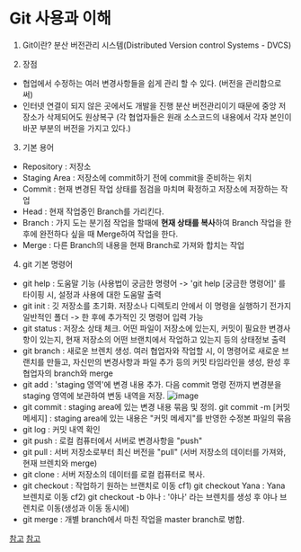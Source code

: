 # Git 사용과 이해
1. Git이란?
분산 버전관리 시스템(Distributed Version control Systems - DVCS)

2. 장점
- 협업에서 수정하는 여러 변경사항들을 쉽게 관리 할 수 있다. (버전을 관리함으로 써)
- 인터넷 연결이 되지 않은 곳에서도 개발을 진행 분산 버전관리이기 때문에 중앙 저장소가 삭제되어도 원상복구
(각 협업자들은 원래 소스코드의 내용에서 각자 본인이 바꾼 부분의 버전을 가지고 있다.)

3. 기본 용어
- Repository : 저장소
- Staging Area : 저장소에 commit하기 전에 commit을 준비하는 위치
- Commit : 현재 변경된 작업 상태를 점검을 마치며 확정하고 저장소에 저장하는 작업
- Head : 현재 작업중인 Branch를 가리킨다.
- Branch : 가지 도는 분기점 작업을 할때에 **현재 상태를 복사**하여 Branch 작업을 한 후에 완전하다 싶을 때 Merge하여 작업을 한다.
- Merge : 다른 Branch의 내용을 현재 Branch로 가져와 합치는 작업

4. git 기본 명령어
- git help : 도움말 기능 (사용법이 궁금한 명령어 -> 'git help [궁금한 명령어]' 를 타이핑 시, 설정과 사용에 대한 도움말 출력
- git init : 깃 저장소를 초기화. 저장소나 디렉토리 안에서 이 명령을 실행하기 전가지 일반적인 폴더 -> 한 후에 추가적인 깃 명령어 입력 가능
- git status : 저장소 상태 체크. 어떤 파일이 저장소에 있는지, 커밋이 필요한 변경사항이 있는지, 현재 저장소의 어떤 브랜치에서 작업하고 있는지 등의 상태정보 출력
- git branch : 새로운 브렌치 생성. 여러 협업자와 작업할 시, 이 명령어로 새로운 브랜치를 만들고, 자신만의 변경사항과 파일 추가 등의 커밋 타임라인을 생성, 완성 후 협업자의 branch와 merge
- git add : 'staging 영역'에 변경 내용 추가. 다음 commit 명령 전까지 변경분을 staging 영역에 보관하여 변동 내역을 저장.
![image](https://user-images.githubusercontent.com/105041834/187134112-e71b2822-c75a-4d6d-943e-abfbba849874.png)
- git commit : staging area에 있는 변경 내용 묶음 및 정의.
git commit -m [커밋 메세지] : staging area에 있는 내용은 "커밋 메세지"를 반영한 수정본 파일의 묶음
- git log : 커밋 내역 확인
- git push : 로컬 컴퓨터에서 서버로 변경사항을 "push"
- git pull : 서버 저장소로부터 최신 버전을 "pull" (서버 저장소의 데이터를 가져와, 현재 브렌치와 merge)
- git clone : 서버 저장소의 데이터를 로컬 컴퓨터로 복사.
- git checkout : 작업하기 원하는 브랜치로 이동
cf1) git checkout Yana : Yana 브렌치로 이동
cf2) git checkout -b 야나 : '야나' 라는 브렌치를 생성 후 야나 브렌치로 이동(생성과 이동 동시에)
- git merge : 개별 branch에서 마친 작업을 master branch로 병합.



[참고](https://yanacoding.tistory.com/4)
[참고](https://it-eldorado.tistory.com/4)
